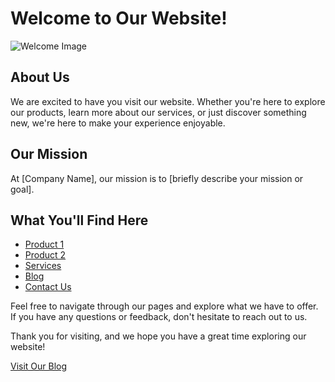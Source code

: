 # Welcome to Our Website!

![Welcome Image](your_image_url_here.jpg)

## About Us

We are excited to have you visit our website. Whether you're here to explore our products, learn more about our services, or just discover something new, we're here to make your experience enjoyable.

## Our Mission

At [Company Name], our mission is to [briefly describe your mission or goal].

## What You'll Find Here

- [Product 1](product1.md)
- [Product 2](product2.md)
- [Services](services.md)
- [Blog](blog.md)
- [Contact Us](contact.md)

Feel free to navigate through our pages and explore what we have to offer. If you have any questions or feedback, don't hesitate to reach out to us.

Thank you for visiting, and we hope you have a great time exploring our website!

[Visit Our Blog](blog.md)
